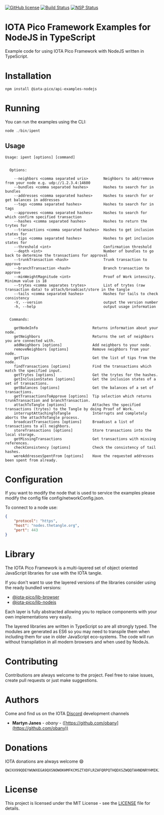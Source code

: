 [![GitHub license](https://img.shields.io/badge/license-MIT-blue.svg)](https://raw.githubusercontent.com/https://github.com/iota-pico/api-examples-nodejs/master/LICENSE) [![Build Status](https://travis-ci.org/https://github.com/iota-pico/api-examples-nodejs.svg?branch=master)](https://travis-ci.org/https://github.com/iota-pico/api-examples-nodejs) [![NSP Status](https://nodesecurity.io/orgs/https://github.com/iota-pico/projects/bac7c25d-1e89-487d-9301-c40a18797c4a/badge)](https://nodesecurity.io/orgs/https://github.com/iota-pico/projects/bac7c25d-1e89-487d-9301-c40a18797c4a)

# IOTA Pico Framework Examples for NodeJS in TypeScript

Example code for using IOTA Pico Framework with NodeJS written in TypeScript.

# Installation

```shell
npm install @iota-pico/api-examples-nodejs
```

# Running

You can run the examples using the CLI:

```js
node ./bin/ipent
```

## Usage

```shell
Usage: ipent [options] [command]


  Options:

    --neighbors <comma separated uris>       Neighbors to add/remove from your node e.g. udp://1.2.3.4:14600
    --bundles <comma separated hashes>       Hashes to search for in bundles
    --addresses <comma separated hashes>     Hashes to search for or get balances in addresses
    --tags <comma separated hashes>          Hashes to search for in tags
    --approvees <comma separated hashes>     Hashes to search for which confirm specified transaction
    --hashes <comma separated hashes>        Hashes to return the trytes for
    --transactions <comma separated hashes>  Hashes to get inclusion states for
    --tips <comma separated hashes>          Hashes to get inclusion states for
    --threshold <int>                        Confirmation threshold
    --depth <int>                            Number of bundles to go back to determine the transactions for approval
    --trunkTransaction <hash>                Trunk transaction to approve
    --branchTransaction <hash>               Branch transaction to approve
    --minWeightMagnitude <int>               Proof of Work intensity. Minimum value is 18
    --trytes <comma separates trytes>        List of trytes (raw transaction data) to attach/broadcast/store in the tangle
    --tails <comma separated hashes>         Hashes for tails to check consistency
    -V, --version                            output the version number
    -h, --help                               output usage information


  Commands:

    getNodeInfo                         Returns information about your node.
    getNeighbors                        Returns the set of neighbors you are connected with.
    addNeighbors [options]              Add neighbors to your node.
    removeNeighbors [options]           Remove neighbors from your node.
    getTips                             Get the list of tips from the node.
    findTransactions [options]          Find the transactions which match the specified input.
    getTrytes [options]                 Get the trytes for the hashes.
    getInclusionStates [options]        Get the inclusion states of a set of transactions.
    getBalances [options]               Get the balances of a set of transactions.
    getTransactionsToApprove [options]  Tip selection which returns trunkTransaction and branchTransaction.
    attachToTangle [options]            Attaches the specified transactions (trytes) to the Tangle by doing Proof of Work.
    interruptAttachingToTangle          Interrupts and completely aborts the attachToTangle process.
    broadcastTransactions [options]     Broadcast a list of transactions to all neighbors.
    storeTransactions [options]         Store transactions into the local storage.
    getMissingTransactions              Get transactions with missing references.
    checkConsistency [options]          Check the consistency of tail hashes.
    wereAddressesSpentFrom [options]    Have the requested addresses been spent from already.
```

# Configuration

If you want to modify the node that is used to service the examples please modify the config file config/networkConfig.json.

To connect to a node use:

```json
{
    "protocol": "https",
    "host": "nodes.thetangle.org",
    "port": 443
}
```

# Library

The IOTA Pico Framework is a multi-layered set of object oriented JavaScript libraries for use with the IOTA tangle.

If you don't want to use the layered versions of the libraries consider using the  ready bundled versions:
* [@iota-pico/lib-browser](https://github.com/iota-pico/lib-browser)
* [@iota-pico/lib-nodejs](https://github.com/iota-pico/lib-nodejs)

Each layer is fully abstracted allowing you to replace components with your own implementations very easily.

The layered libraries are written in TypeScript so are all strongly typed. The modules are generated as ES6 so you may need to transpile them when including them for use in older JavaScript eco-systems. The code will run without transpilation in all modern browsers and when used by NodeJs.

# Contributing

Contributions are always welcome to the project. Feel free to raise issues, create pull requests or just make suggestions.

# Authors

Come and find us on the IOTA [Discord](https://discordapp.com/invite/fNGZXvh) development channels

* **Martyn Janes** - *obany* - ([https://github.com/obany](https://github.com/obany))

# Donations

IOTA donations are always welcome :smile:
```shell
QWJXX99QDEYWUWXEGA9QXSNOWOKHMFKCMSZTXDFLRZAFQRPQTHQDXSZWQQTAHNDNRYHMIKJYWQLKTFHBWSAOJDHAMB
```

# License

This project is licensed under the MIT License - see the [LICENSE](./LICENSE) file for details.
